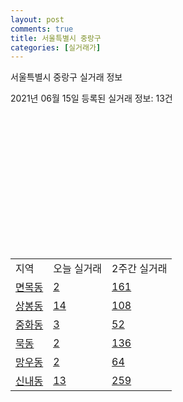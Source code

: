 ```yaml
---
layout: post
comments: true
title: 서울특별시 중랑구
categories: [실거래가]
---
```


서울특별시 중랑구 실거래 정보

2021년 06월 15일 등록된 실거래 정보: 13건

<script type="text/javascript">
  google.charts.load('current', {'packages':['corechart']});
  google.charts.setOnLoadCallback(drawChart);

  function drawChart() {
    var data = google.visualization.arrayToDataTable([['거래일', '매매', '전월세', '전매'], ['2021-02', 156, 230, 0], ['2021-03', 129, 197, 0], ['2021-04', 5, 63, 0]]);

    var chart = new google.visualization.LineChart(document.getElementById('columnchart_material'));
    chart.draw(data);
  }
</script>

<div id="columnchart_material" style="width: 400px; height: 200px;"></div>
<br>
<table class="sortable">
  <tr>
    <td>지역</td>
    <td>오늘 실거래</td>
    <td>2주간 실거래</td>
  </tr>

  
  <tr class="item">
    <td><a href="1126010100.html">면목동</a></td>
    <td><a href="1126010100.html">2</a></td>
    <td><a href="1126010100.html">161</a></td>
  </tr>
    

  <tr class="item">
    <td><a href="1126010200.html">상봉동</a></td>
    <td><a href="1126010200.html">14</a></td>
    <td><a href="1126010200.html">108</a></td>
  </tr>
    

  <tr class="item">
    <td><a href="1126010300.html">중화동</a></td>
    <td><a href="1126010300.html">3</a></td>
    <td><a href="1126010300.html">52</a></td>
  </tr>
    

  <tr class="item">
    <td><a href="1126010400.html">묵동</a></td>
    <td><a href="1126010400.html">2</a></td>
    <td><a href="1126010400.html">136</a></td>
  </tr>
    

  <tr class="item">
    <td><a href="1126010500.html">망우동</a></td>
    <td><a href="1126010500.html">2</a></td>
    <td><a href="1126010500.html">64</a></td>
  </tr>
    

  <tr class="item">
    <td><a href="1126010600.html">신내동</a></td>
    <td><a href="1126010600.html">13</a></td>
    <td><a href="1126010600.html">259</a></td>
  </tr>
    


</table>
    